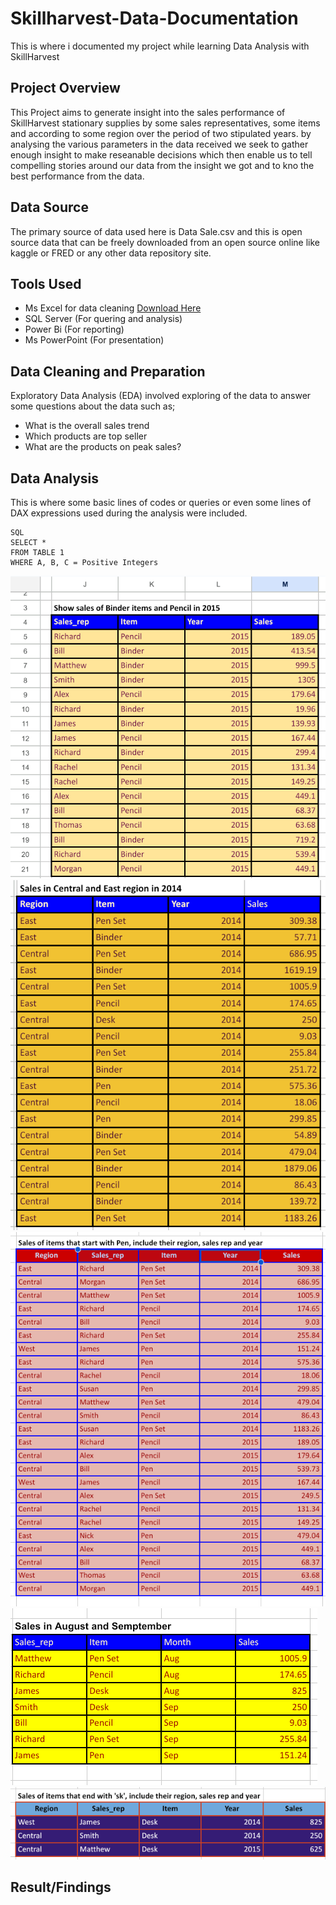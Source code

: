 # Skillharvest-Data-Documentation
This is where i documented my project while learning Data Analysis with SkillHarvest

## Project Overview
This Project aims to generate insight into the sales performance of SkillHarvest stationary supplies by some sales representatives, some items and according to some region over the period of two stipulated years. by analysing the various parameters in the data received we seek to gather enough insight to make reseanable decisions which then enable us to tell compelling stories around our data from the insight we got and to kno the best performance from the data.

## Data Source
The primary source of data used here is Data Sale.csv and this is open source data that can be freely downloaded from an open source online like kaggle or FRED or any other data repository site.

## Tools Used
- Ms Excel for data cleaning [Download Here](https:/www.microsoft.com)
- SQL Server (For quering and analysis)
- Power Bi (For reporting)
- Ms PowerPoint (For presentation)

## Data Cleaning and Preparation
Exploratory Data Analysis (EDA) involved exploring of the data to answer some questions about the data such as;
- What is the overall sales trend
- Which products are top seller
- What are the products on peak sales?

## Data Analysis
This is where some basic lines of codes or queries or even some lines of DAX expressions used during the analysis were included.

```
SQL
SELECT *
FROM TABLE 1
WHERE A, B, C = Positive Integers
```
![](Screenshot_20240325-164814.png)
![](Screenshot_20240325-164915.png)
![](Screenshot_20240325-165022.png)
![](Screenshot_20240325-165315.png)
![](Screenshot_20240325-165339.png)

## Result/Findings


